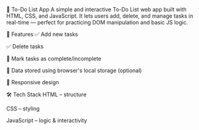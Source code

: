 📝 To-Do List App
A simple and interactive To-Do List web app built with HTML, CSS, and JavaScript. It lets users add, delete, and manage tasks in real-time — perfect for practicing DOM manipulation and basic JS logic.

🚀 Features
✅ Add new tasks

✅ Delete tasks

📝 Mark tasks as complete/incomplete

💾 Data stored using browser's local storage (optional)

📱 Responsive design

🛠️ Tech Stack
HTML – structure

CSS – styling

JavaScript – logic & interactivity
